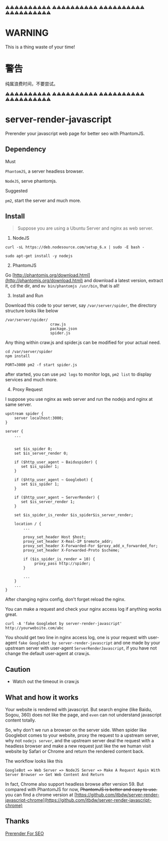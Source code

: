 
:warning::warning::warning::warning::warning::warning::warning::warning::warning::warning:
:warning::warning::warning::warning::warning::warning::warning::warning::warning::warning:
:warning::warning::warning::warning::warning::warning::warning::warning::warning::warning:
:warning::warning::warning::warning::warning::warning::warning::warning::warning::warning:

# WARNING
This is a thing waste of your time!

# 警告
纯属浪费时间，不要尝试。


:warning::warning::warning::warning::warning::warning::warning::warning::warning::warning:
:warning::warning::warning::warning::warning::warning::warning::warning::warning::warning:
:warning::warning::warning::warning::warning::warning::warning::warning::warning::warning:
:warning::warning::warning::warning::warning::warning::warning::warning::warning::warning:



# server-render-javascript
Prerender your javascript web page for better seo with PhantomJS.

## Dependency

 Must 

`PhantomJS`, a server headless browser.

`NodeJS`, serve phantomjs.

Suggested

`pm2`, start the server and much more.

## Install

> Suppose you are using a Ubuntu Server and nginx as web server.

1. NodeJS

```
curl -sL https://deb.nodesource.com/setup_6.x | sudo -E bash -

sudo apt-get install -y nodejs

```

2. PhantomJS

Go [http://phantomjs.org/download.html](http://phantomjs.org/download.html) and download a latest version, extract it, cd the dir, and `mv bin/phantomjs /usr/bin`, that is all!

3. Install and Run

Download this code to your server, say `/var/server/spider`, the directory
structure looks like below

```
/var/server/spider/
                    craw.js
                    package.json
                    spider.js

```

Any thing within craw.js and spider.js can be modified for your actual need.

```
cd /var/server/spider
npm install

PORT=3000 pm2 -f start spider.js
```

after started, you can use `pm2 logs` to monitor logs, `pm2 list` to display services and much more.


4. Proxy Request

I suppose you use nginx as web server and run the nodejs and nginx at same server.

```
upstream spider {
    server localhost:3000;
}

server {
    ...
    
    
    set $is_spider 0;
    set $is_server_render 0;

    if ($http_user_agent ~ Baiduspider) {
       set $is_spider 1;
    }

    if ($http_user_agent ~ Googlebot) {
       set $is_spider 1;
    }

    if ($http_user_agent ~ ServerRender) {
       set $is_server_render 1;
    }

    set $is_spider_is_render $is_spider$is_server_render;

    location / {
        ...        
    
        proxy_set_header Host $host;
        proxy_set_header X-Real-IP $remote_addr;
        proxy_set_header X-Forwarded-For $proxy_add_x_forwarded_for;
        proxy_set_header X-Forwarded-Proto $scheme;

        if ($is_spider_is_render = 10) {
             proxy_pass http://spider;
        }

        ...
    }
    ...
}
```

After changing nginx config, don't forget reload the nginx.

You can make a request and check your nginx access log if anything works great.

`curl -A 'fake Googlebot by server-render-javascript' http://yourwebsite.com/abc`

You should get two line in nginx access log, one is your request with user-agent `fake Googlebot by server-render-javascript` and one made by
your upstream server with user-agent `ServerRenderJavascript`, if you have not change the default user-agent at craw.js.


## Caution

* Watch out the timeout in craw.js

## What and how it works

Your website is rendered with javascript. But search engine (like Baidu, Sogou, 360) does not like the page, and `even` can not understand javascript content totally.


So, why don't we run a browser on the server side. When spider like Googlebot comes to your website,
proxy the request to a upstream server, why not `nodejs server`, and the upstream server deal the request
with a headless browser and make a new request just like the we human visit website by Safari or Chrome and return the
rendered content back.

The workflow looks like this

```
GoogleBot => Web Server => NodeJS Server => Make A Request Again With Server Browser => Get Web Content And Return
```

In fact, Chrome also support headless browse after version 59. But compared with PhantomJS for now, ~~PhantomJS is better and easy to use.~~ you can find a chrome version at [https://github.com/itbdw/server-render-javascript-chrome](https://github.com/itbdw/server-render-javascript-chrome)




## Thanks

[Prerender For SEO](https://www.mxgw.info/t/phantomjs-prerender-for-seo.html)
